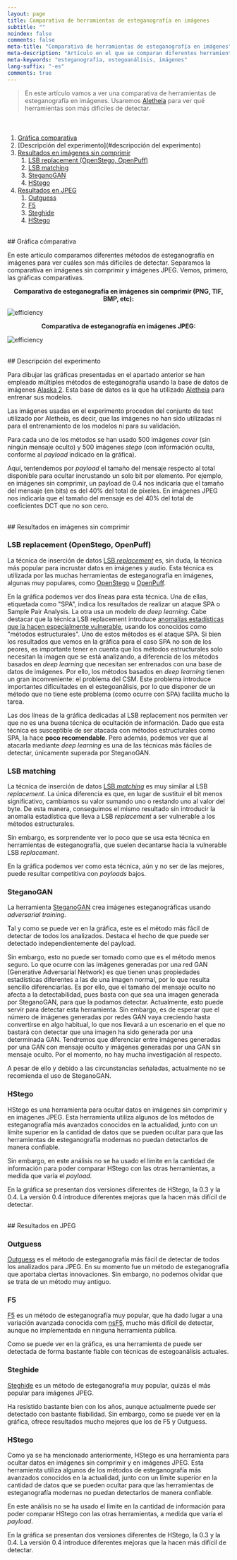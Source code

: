 ```yaml
---
layout: page
title: Comparativa de herramientas de esteganografía en imágenes
subtitle: "" 
noindex: false
comments: false
meta-title: "Comparativa de herramientas de esteganografía en imágenes"
meta-description: "Artículo en el que se comparan diferentes herramientas de esteganografía en imágenes para ver cuáles son más difíciles de detectar."
meta-keywords: "esteganografía, estegoanálisis, imágenes"
lang-suffix: "-es"
comments: true
---
```


> En este artículo vamos a ver una comparativa de herramientas de esteganografía
> en imágenes. Usaremos 
> [Aletheia](https://github.com/daniellerch/aletheia) para ver qué herramientas
> son más difíciles de detectar.

<style>
    [id]::before {
        content: '';
        display: block;
        height:      70px;
        margin-top: -70px;
        visibility: hidden;
    }
</style>

<div class='menu' style='margin-top:50px'></div>

1. [Gráfica comparativa](#gráfica-comparativa)
2. [Descripción del experimento](#descripcción del experimento)
3. [Resultados en imágenes sin comprimir](#resultados-en-imágenes-sin-comprimir)
   1. [LSB replacement (OpenStego, OpenPuff)](#lsb-replacement-openstego-openpuff)
   2. [LSB matching](#lsb-matching)
   3. [SteganoGAN](#steganogan)
   4. [HStego](#hstego)
4. [Resultados en JPEG](#resultados-en-jpeg)
   1. [Outguess](#outguess)
   2. [F5](#F5)
   3. [Steghide](#steghide)
   4. [HStego](#hstego)

<br>
## Gráfica cómparativa

En este artículo comparamos diferentes métodos de esteganografía en imágenes
para ver cuáles son más difíciles de detectar. Separamos la comparativa en
imágenes sin comprimir y imágenes JPEG. Vemos, primero, las gráficas
comparativas.


<center><b>
Comparativa de esteganografía en imágenes sin comprimir (PNG, TIF, BMP, etc):
</b></center>

![efficiency](/stego/aletheia/resources/tool_comparison.png?style=centerme)


<center><b>
Comparativa de esteganografía en imágenes JPEG:
</b></center>

![efficiency](/stego/aletheia/resources/tool_comparison_jpeg.png?style=centerme)


<br>
## Descripción del experimento

Para dibujar las gráficas presentadas en el apartado anterior se han empleado
múltiples métodos de esteganografía usando la base de datos de imágenes
[Alaska 2](https://www.kaggle.com/c/alaska2-image-steganalysis). 
Esta base de datos es la que ha utilizado 
[Aletheia](https://github.com/daniellerch/aletheia) 
para entrenar sus modelos. 

Las imágenes usadas en el experimento proceden del conjunto de test utilizado
por Aletheia, es decir, que las imágenes no han sido utilizadas ni para el
entrenamiento de los modelos ni para su validación.

Para cada uno de los métodos se han usado 500 imágenes *cover* (sin ningún
mensaje oculto) y 500 imágenes *stego* (con información oculta, conforme al
*payload* indicado en la gráfica).

Aquí, tentendemos por *payload* el tamaño del mensaje respecto al total 
disponible para ocultar incrustando un solo bit por elemento. Por ejemplo,
en imágenes sin comprimir, un payload de 0.4 nos indicaría que el tamaño del mensaje
(en bits) es del 40% del total de píxeles. En imágenes JPEG nos indicaría que
el tamaño del mensaje es del 40% del total de coeficientes DCT que no son cero.


<br>
## Resultados en imágenes sin comprimir

### LSB replacement (OpenStego, OpenPuff)

La técnica de inserción de datos 
[LSB *replacement*](/stego/lab/intro/lsb-es/#incrustación-de-la-información-con-lsb-replacement)
es, sin duda, la técnica más popular para incrustar datos en imágenes y audio.
Esta técnica es utilizada por las muchas herramientas de esteganografía
en imágenes, algunas muy populares, como [OpenStego](https://www.openstego.com/) 
u [OpenPuff](https://embeddedsw.net/OpenPuff_Steganography_Home.html).

En la gráfica podemos ver dos líneas para esta técnica. Una de ellas, etiquetada
como "SPA", indica los resultados de realizar un ataque SPA o Sample Pair
Analysis. La otra usa un modelo de *deep learning*. Cabe destacar que la
técnica LSB replacement introduce [anomalías estadísticas que la hacen
especialmente vulnerable](/stego/lab/intro/lsb-es/#los-peligros-del-lsb-replacement),
usando los conocidos como "métodos estructurales". Uno de estos métodos es el
ataque SPA. Si bien los resultados que vemos en la gráfica para el caso SPA
no son de los peores, es importante tener en cuenta que los métodos estructurales
solo necesitan la imagen que se está analizando, a diferencia de los métodos
basados en *deep learning* que necesitan ser entrenados con una base de datos
de imágenes. Por ello, los métodos basados en *deep learning* tienen un gran
inconveniente: el problema del CSM. Este problema introduce importantes 
dificultades en el estegoanálisis, por lo que disponer de un método que no
tiene este problema (como ocurre con SPA) facilita mucho la tarea.

Las dos líneas de la gráfica dedicadas al LSB replacement nos permiten ver que 
no es una buena técnica de ocultación de información. Dado que esta técnica es 
susceptible de ser atacada con métodos estructurales como SPA, la hace 
**poco recomendable**. Pero además, podemos ver que al atacarla mediante 
*deep learning* es una de las técnicas más fáciles de detectar, únicamente 
superada por SteganoGAN.


### LSB matching

La técnica de inserción de datos 
[LSB *matching*](/stego/lab/intro/lsb-es/#incrustación-de-la-información-con-lsb-matching)
es muy similar al LSB *replacement*. La única diferencia es que, en lugar
de sustituir el bit menos significativo, cambiamos su valor sumando uno 
o restando uno al valor del byte. De esta manera, conseguimos el mismo 
resultado sin introducir la anomalía estadística que lleva a LSB *replacement*
a ser vulnerable a los métodos estructurales.

Sin embargo, es sorprendente ver lo poco que se usa esta técnica en herramientas
de esteganografía, que suelen decantarse hacia la vulnerable LSB *replacement*. 

En la gráfica podemos ver como esta técnica, aún y no ser de las mejores,
puede resultar competitiva con *payloads* bajos.


### SteganoGAN

La herramienta [SteganoGAN](https://github.com/DAI-Lab/SteganoGAN)
crea imágenes esteganográficas usando *adversarial training*.

Tal y como se puede ver en la gráfica, este es el método más fácil de 
detectar de todos los analizados. Destaca el hecho de que puede ser detectado
independientemente del payload. 

Sin embargo, esto no puede ser tomado como que es el método menos seguro. 
Lo que ocurre con las imágenes generadas por una red GAN 
(Generative Adversarial Network) es que tienen
unas propiedades estadísticas diferentes a las de una imagen normal, por lo
que resulta sencillo diferenciarlas. Es por ello, que el tamaño del mensaje
oculto no afecta a la detectabilidad, pues basta con que sea una imagen
generada por SteganoGAN, para que la podamos detectar. Actualmente, esto
puede servir para detectar esta herramienta. Sin embargo, es de esperar que
el número de imágenes generadas por redes GAN vaya creciendo hasta convertirse
en algo habitual, lo que nos llevará a un escenario en el que no bastará
con detectar que una imagen ha sido generada por una determinada GAN. 
Tendremos que diferenciar entre imágenes generadas por una GAN con mensaje 
oculto y imágenes generadas por una GAN sin mensaje oculto. Por el momento, 
no hay mucha investigación al respecto.

A pesar de ello y debido a las circunstancias señaladas, actualmente no se 
recomienda el uso de SteganoGAN.


### HStego

HStego es una herramienta para ocultar datos en imágenes sin comprimir y 
en imágenes JPEG. Esta herramienta utiliza algunos de los métodos de esteganografía más 
avanzados conocidos en la actualidad, junto con un límite superior en la 
cantidad de datos que se pueden ocultar para que las herramientas de 
esteganografía modernas no puedan detectarlos de manera confiable.

Sin embargo, en este análisis no se ha usado el límite en la cantidad de
información para poder comparar HStego con las otras herramientas, a medida
que varía el *payload*.

En la gráfica se presentan dos versiones diferentes de HStego, la 0.3 y la
0.4. La versión 0.4 introduce diferentes mejoras que la hacen más difícil de
detectar.



<br>
## Resultados en JPEG

### Outguess

[Outguess](https://en.wikipedia.org/wiki/OutGuess) es el método de 
esteganografía más fácil de detectar de todos los analizados para JPEG.
En su momento fue un método de esteganografía que aportaba ciertas
innovaciones. Sin embargo, no podemos olvidar que se trata de un método
muy antiguo.


### F5
[F5](https://github.com/daniellerch/stego-collection/tree/master/F5) es un 
método de esteganografía muy popular, que ha dado lugar a una variación
avanzada conocida com [nsF5](https://dde.binghamton.edu/download/nsf5simulator/), 
mucho más difícil de detectar, aunque no implementada en ninguna herramienta pública.

Como se puede ver en la gráfica, es una herramienta de puede ser detectada
de forma bastante fiable con técnicas de estegoanálisis actuales.

### Steghide

[Steghide](https://steghide.sourceforge.net/) es un método de esteganografía
muy popular, quizás el más popular para imágenes JPEG. 

Ha resistido bastante bien con los años, aunque actualmente puede ser
detectado con bastante fiabilidad. Sin embargo, como se puede ver en la
gráfica, ofrece resultados mucho mejores que los de F5 y Outguess.


### HStego

Como ya se ha mencionado anteriormente, HStego es una 
herramienta para ocultar datos en imágenes sin comprimir y en imágenes 
JPEG. Esta herramienta utiliza algunos de los métodos de esteganografía más 
avanzados conocidos en la actualidad, junto con un límite superior en la 
cantidad de datos que se pueden ocultar para que las herramientas de 
esteganografía modernas no puedan detectarlos de manera confiable.

En este análisis no se ha usado el límite en la cantidad de
información para poder comparar HStego con las otras herramientas, a medida
que varía el *payload*.

En la gráfica se presentan dos versiones diferentes de HStego, la 0.3 y la
0.4. La versión 0.4 introduce diferentes mejoras que la hacen más difícil de
detectar.







